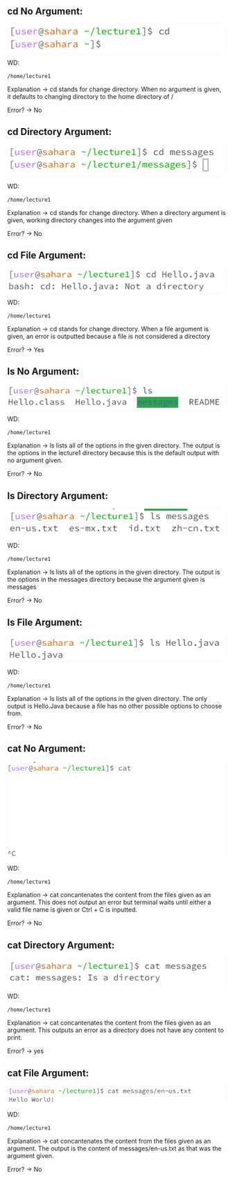 ## cd No Argument:

![Image](cdNoArg.png)

WD: 
```
/home/lecture1
```

Explanation -> cd stands for change directory. When no argument is given, it defaults to changing directory to the home directory of /

Error? -> No

## cd Directory Argument:

![Image](cdDirArg.png)

WD: 
```
/home/lecture1
```

Explanation -> cd stands for change directory. When a directory argument is given, working directory changes into the argument given

Error? -> No

## cd File Argument:

![Image](cdFileArg.png)

WD: 
```
/home/lecture1
```

Explanation ->  cd stands for change directory. When a file argument is given, an error is outputted because a file is not considered a directory

Error? -> Yes

## ls No Argument:

![Image](lsNoArg.png)

WD: 
```
/home/lecture1
```

Explanation -> ls lists all of the options in the given directory. The output is the options in the lecture1 directory because this is the default output with no argument given.

Error? -> No

## ls Directory Argument:

![Image](lsDirArg.png)

WD: 
```
/home/lecture1
```

Explanation -> ls lists all of the options in the given directory. The output is the options in the messages directory because the argument given is messages

Error? -> No

## ls File Argument:

![Image](lsFileArg.png)

WD: 
```
/home/lecture1
```

Explanation -> ls lists all of the options in the given directory. The only output is Hello.Java because a file has no other possible options to choose from.

Error? -> No

## cat No Argument:

![Image](catNoArg.png)

WD: 
```
/home/lecture1
```

Explanation -> cat concantenates the content from the files given as an argument. This does not output an error but terminal waits until either a valid file name is given or Ctrl + C is 
inputted.

Error? -> No

## cat Directory Argument:

![Image](catDirArg.png)

WD: 
```
/home/lecture1
```

Explanation -> cat concantenates the content from the files given as an argument. This outputs an error as a directory does not have any content to print.

Error? -> yes

## cat File Argument:

![Image](catFileArg.png)

WD: 
```
/home/lecture1
```

Explanation -> cat concantenates the content from the files given as an argument. The output is the content of messages/en-us.txt as that was the argument given.

Error? -> No
